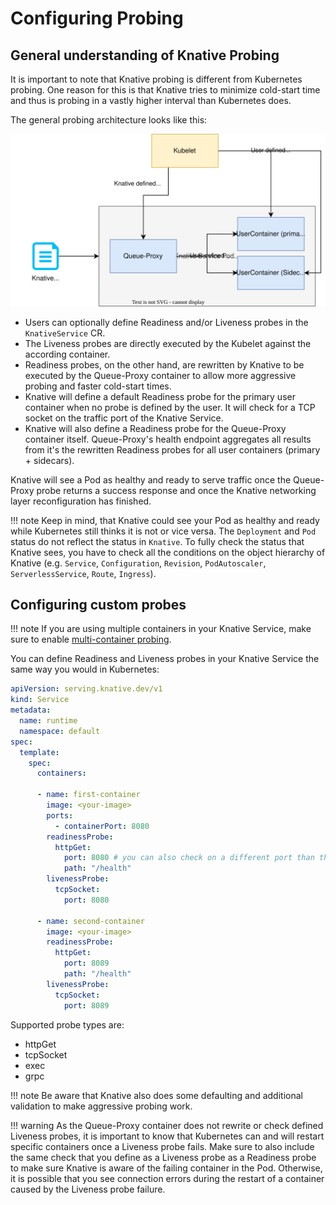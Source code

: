 # Configuring Probing

## General understanding of Knative Probing

It is important to note that Knative probing is different from Kubernetes probing. 
One reason for this is that Knative tries to minimize cold-start time and thus is probing
in a vastly higher interval than Kubernetes does. 

The general probing architecture looks like this:

![probing-overview](./probes-overview.drawio.svg)

* Users can optionally define Readiness and/or Liveness probes in the `KnativeService` CR.
* The Liveness probes are directly executed by the Kubelet against the according container.
* Readiness probes, on the other hand, are rewritten by Knative to be executed by the Queue-Proxy container to allow more aggressive probing and faster cold-start times.
* Knative will define a default Readiness probe for the primary user container when no probe is defined by the user. It will check for a TCP socket on the traffic port of the Knative Service.
* Knative will also define a Readiness probe for the Queue-Proxy container itself. Queue-Proxy's health endpoint aggregates all results from it's the rewritten Readiness probes for all user containers (primary + sidecars).

Knative will see a Pod as healthy and ready to serve traffic once the Queue-Proxy probe returns a success response and once the Knative networking layer reconfiguration has finished.

!!! note
    Keep in mind, that Knative could see your Pod as healthy and ready while Kubernetes still thinks it is not or vice versa.
    The `Deployment` and `Pod` status do not reflect the status in `Knative`. To fully check the status that Knative sees, you have to check 
    all the conditions on the object hierarchy of Knative (e.g. `Service`, `Configuration`, `Revision`, `PodAutoscaler`, `ServerlessService`, `Route`, `Ingress`).


## Configuring custom probes

!!! note
    If you are using multiple containers in your Knative Service, make sure to enable [multi-container probing](../configuration/feature-flags.md#multiple-container-probing).

You can define Readiness and Liveness probes in your Knative Service the same way you would in Kubernetes:

```yaml
apiVersion: serving.knative.dev/v1
kind: Service
metadata:
  name: runtime
  namespace: default
spec:
  template:
    spec:
      containers:
        
      - name: first-container
        image: <your-image>
        ports:
          - containerPort: 8080
        readinessProbe:
          httpGet:
            port: 8080 # you can also check on a different port than the containerPort (traffic-port)
            path: "/health"
        livenessProbe:
          tcpSocket:
            port: 8080
            
      - name: second-container
        image: <your-image>
        readinessProbe:
          httpGet:
            port: 8089
            path: "/health"
        livenessProbe:
          tcpSocket:
            port: 8089
```

Supported probe types are:

* httpGet
* tcpSocket
* exec
* grpc


!!! note
    Be aware that Knative also does some defaulting and additional validation to make aggressive probing work.

!!! warning
    As the Queue-Proxy container does not rewrite or check defined Liveness probes, it is important to know that Kubernetes can and will restart specific containers once a Liveness probe fails. Make sure to also include the same check that you define as a Liveness probe as a Readiness probe to make sure Knative is aware of the failing container in the Pod. Otherwise, it is possible that you see connection errors during the restart of a container caused by the Liveness probe failure.

